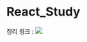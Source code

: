 # React_Study
정리 링크 : 
<a href="https://jsm8109jsm.notion.site/a064e6e137cc4389af40f40aa033c98c"><img src="https://img.shields.io/badge/Notion-000000?style=flat-square&logo=Notion&logoColor=white"/></a>
